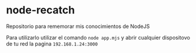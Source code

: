 # node-recatch
Repositorio para rememorar mis conocimientos de NodeJS

Para utilizarlo utilizar el comando `node app.mjs` y abrir cualquier dispositovo de tu red la pagina `192.168.1.24:3000`